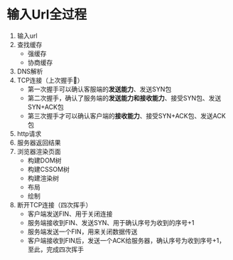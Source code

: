 # 输入Url全过程

1. 输入url
2. 查找缓存
    - 强缓存
    - 协商缓存
3. DNS解析
4. TCP连接（上次握手🤝）
    - 第一次握手可以确认客服端的**发送能力**、发送SYN包
    - 第二次握手，确认了服务端的**发送能力和接收能力**、接受SYN包、发送SYN+ACK包
    - 第三次握手才可以确认客户端的**接收能力**、接受SYN+ACK包、发送ACK包
5. http请求
6. 服务器返回结果
7. 浏览器渲染页面
    - 构建DOM树
    - 构建CSSOM树
    - 构建渲染树
    - 布局
    - 绘制
8. 断开TCP连接（四次挥手）
    - 客户端发送FIN、用于关闭连接
    - 服务端接收到FIN、发送SYN、用于确认序号为收到的序号+1
    - 服务端发送一个FIN，用来关闭数据传送
    - 客户端接收到FIN后，发送一个ACK给服务器，确认序号为收到序号+1，至此，完成四次挥手
